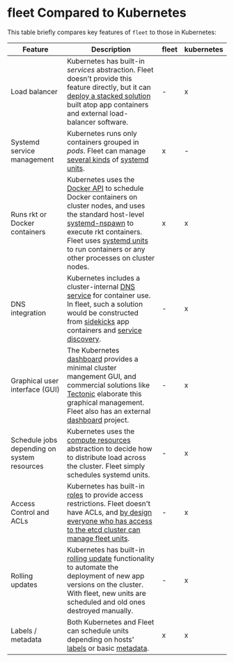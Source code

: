 # fleet Compared to Kubernetes

This table briefly compares key features of `fleet` to those in Kubernetes:

|Feature|Description|fleet|kubernetes|
|------------|-----------|-----|----------|
| Load balancer | Kubernetes has built-in *services* abstraction. Fleet doesn't provide this feature directly, but it can [deploy a stacked solution][service-discovery] built atop app containers and external load-balancer software. | - | x |
| Systemd service management | Kubernetes runs only containers grouped in *pods*. Fleet can manage [several kinds][fleet-unit-types] of [systemd units][systemd-units]. | x | - |
| Runs rkt or Docker containers | Kubernetes uses the [Docker API][docker-api] to schedule Docker containers on cluster nodes, and uses the standard host-level [systemd-nspawn][systemd-nspawn] to execute rkt containers. Fleet uses [systemd units][systemd-units] to run containers or any other processes on cluster nodes. | x | x |
| DNS integration | Kubernetes includes a cluster-internal [DNS service][k8s-skydns] for container use. In fleet, such a solution would be constructed from [sidekicks][sidekick] app containers and [service discovery][service-discovery]. | - | x |
| Graphical user interface (GUI) | The Kubernetes [dashboard][k8s-dashboard] provides a minimal cluster mangement GUI, and commercial solutions like [Tectonic][tectonic] elaborate this graphical management. Fleet also has an external [dashboard][fleet-ui] project. | - | x |
| Schedule jobs depending on system resources | Kubernetes uses the [compute resources][compute-resources] abstraction to decide how to distribute load across the cluster. Fleet simply schedules systemd units. | - | x |
| Access Control and ACLs | Kubernetes has built-in [roles][k8s-roles] to provide access restrictions. Fleet doesn't have ACLs, and [by design everyone who has access to the etcd cluster can manage fleet units][security]. | - | x |
| Rolling updates | Kubernetes has built-in [rolling update][k8s-rolling-update] functionality to automate the deployment of new app versions on the cluster. With fleet, new units are scheduled and old ones destroyed manually. | - | x |
| Labels / metadata | Both Kubernetes and Fleet can schedule units depending on hosts' [labels][k8s-node-label] or basic [metadata][metadata]. | x | x |


[compute-resources]: https://github.com/kubernetes/kubernetes/blob/release-1.6.3/docs/user-guide/compute-resources.md
[docker-api]: https://docs.docker.com/engine/reference/api/docker_remote_api/
[fleet-ui]: https://github.com/purpleworks/fleet-ui
[fleet-unit-types]: unit-files-and-scheduling.md#unit-requirements
[k8s-dashboard]: https://github.com/kubernetes/kubernetes/tree/release-1.6.3/cluster/addons/dashboard
[k8s-node-label]: https://github.com/kubernetes/kubernetes/tree/release-1.6.3/docs/user-guide/node-selection
[k8s-roles]: https://github.com/kubernetes/kubernetes/blob/release-1.6.3/docs/design/security.md#roles
[k8s-rolling-update]: https://github.com/kubernetes/kubernetes/blob/release-1.6.3/docs/user-guide/kubectl/kubectl_rolling-update.md
[k8s-skydns]: https://github.com/kubernetes/kubernetes/tree/release-1.6.3/cluster/addons/dns
[metadata]: unit-files-and-scheduling.md#user-defined-requirements
[security]: architecture.md#security
[service-discovery]: examples/service-discovery.md
[sidekick]: https://github.com/coreos/docs/blob/master/fleet/launching-containers-fleet.md#run-a-simple-sidekick
[systemd-nspawn]: https://www.freedesktop.org/software/systemd/man/systemd-nspawn.html
[systemd-units]: https://www.freedesktop.org/software/systemd/man/systemd.unit.html
[tectonic]: https://tectonic.com

